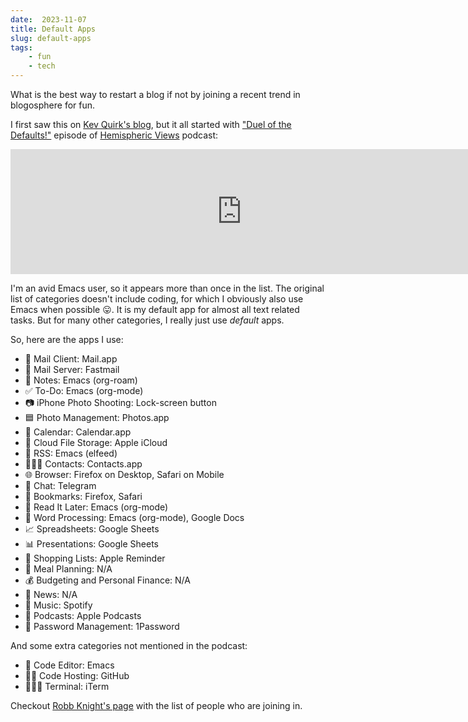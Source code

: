 ```yaml
---
date:  2023-11-07
title: Default Apps
slug: default-apps
tags:
    - fun
    - tech
---
```


What is the best way to restart a blog if not by joining a recent trend in blogosphere for fun.

I first saw this on [Kev Quirk's blog](https://kevquirk.com/my-default-apps-at-the-end-of-2023), but it all started with ["Duel of the Defaults!"](https://listen.hemisphericviews.com/097) episode of [Hemispheric Views](https://listen.hemisphericviews.com/) podcast:

<iframe src="https://player.fireside.fm/v2/6MInpziV+pRrVuoJB?theme=dark" width="740" height="200" frameborder="0" scrolling="no"></iframe>

I'm an avid Emacs user, so it appears more than once in the list. The original list of categories doesn't include coding, for which I obviously also use Emacs when possible 😛. It is my default app for almost all text related tasks. But for many other categories, I really just use *default* apps.

So, here are the apps I use:

- 📨 Mail Client: Mail.app
- 📮 Mail Server: Fastmail
- 📝 Notes: Emacs (org-roam)
- ✅ To-Do: Emacs (org-mode)
- 📷 iPhone Photo Shooting: Lock-screen button
- 🟦 Photo Management: Photos.app
- 📆 Calendar: Calendar.app
- 📁 Cloud File Storage: Apple iCloud
- 📖 RSS: Emacs (elfeed)
- 🙍🏻‍♂️ Contacts: Contacts.app
- 🌐 Browser: Firefox on Desktop, Safari on Mobile
- 💬 Chat: Telegram
- 🔖 Bookmarks: Firefox, Safari
- 📑 Read It Later: Emacs (org-mode)
- 📜 Word Processing: Emacs (org-mode), Google Docs
- 📈 Spreadsheets: Google Sheets
- 📊 Presentations: Google Sheets
- 🛒 Shopping Lists: Apple Reminder
- 🍴 Meal Planning: N/A
- 💰 Budgeting and Personal Finance: N/A
- 📰 News: N/A
- 🎵 Music: Spotify
- 🎤 Podcasts: Apple Podcasts
- 🔐 Password Management: 1Password

And some extra categories not mentioned in the podcast:

- 🧮 Code Editor: Emacs
- 👨‍💻 Code Hosting: GitHub
- 👨🏻‍💻 Terminal: iTerm

Checkout [Robb Knight's page](https://defaults.rknight.me/) with the list of people who are joining in.
